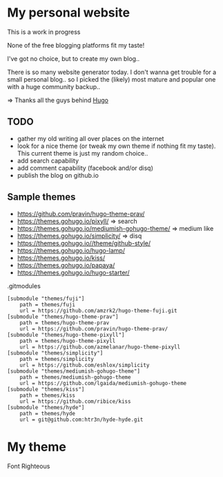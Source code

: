 # My personal website

This is a work in progress

None of the free blogging platforms fit my taste!

I've got no choice, but to create my own blog..

There is so many website generator today.
I don't wanna get trouble for a small personal blog.. so
I picked the (likely) most mature and popular one with a huge community backup..

=> Thanks all the guys behind [Hugo](https://gohugo.io/)

## TODO

* gather my old writing all over places on the internet
* look for a nice theme (or tweak my own theme if nothing fit my taste). This current theme is just my random choice..
* add search capability
* add comment capability (facebook and/or disq)
* publish the blog on github.io

## Sample themes

* https://github.com/pravin/hugo-theme-prav/
* https://themes.gohugo.io/pixyll/ => search
* https://themes.gohugo.io/mediumish-gohugo-theme/ => medium like
* https://themes.gohugo.io/simplicity/  => disq
* https://themes.gohugo.io//theme/github-style/
* https://themes.gohugo.io/hugo-lamp/
* https://themes.gohugo.io/kiss/
* https://themes.gohugo.io/papaya/
* https://themes.gohugo.io/hugo-starter/

.gitmodules
```
[submodule "themes/fuji"]
	path = themes/fuji
	url = https://github.com/amzrk2/hugo-theme-fuji.git
[submodule "themes/hugo-theme-prav"]
	path = themes/hugo-theme-prav
	url = https://github.com/pravin/hugo-theme-prav/
[submodule "themes/hugo-theme-pixyll"]
	path = themes/hugo-theme-pixyll
	url = https://github.com/azmelanar/hugo-theme-pixyll
[submodule "themes/simplicity"]
	path = themes/simplicity
	url = https://github.com/eshlox/simplicity
[submodule "themes/mediumish-gohugo-theme"]
	path = themes/mediumish-gohugo-theme
	url = https://github.com/lgaida/mediumish-gohugo-theme
[submodule "themes/kiss"]
	path = themes/kiss
	url = https://github.com/ribice/kiss
[submodule "themes/hyde"]
	path = themes/hyde
	url = git@github.com:htr3n/hyde-hyde.git
```

# My theme

Font Righteous